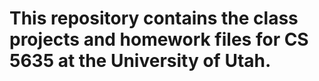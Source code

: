 # This repository contains the class projects and homework files for CS 5635 at the University of Utah.
